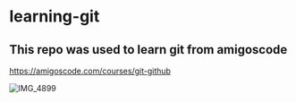 # learning-git

## This repo was used to learn git from amigoscode

https://amigoscode.com/courses/git-github

![IMG_4899](https://user-images.githubusercontent.com/82901980/236588049-bbbdc1b8-7e1e-4af6-aad9-7acfe6d7324f.PNG)

